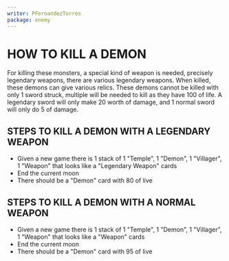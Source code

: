 ```yaml
---
writer: PFernandezTorres
package: enemy
---
```


# HOW TO KILL A DEMON

For killing these monsters, a special kind of weapon is needed, precisely legendary weapons, there are various legendary weapons.
When killed, these demons can give various relics.
These demons cannot be killed with only 1 sword struck, multiple will be needed to kill as they have 100 of life.
A legendary sword will only make 20 worth of damage, and 1 normal sword will only do 5 of damage.

## STEPS TO KILL A DEMON WITH A LEGENDARY WEAPON

 * Given a new game there is 1 stack of 1 "Temple", 1 "Demon", 1 "Villager", 1 "Weapon" that looks like a "Legendary Weapon" cards
 * End the current moon
 * There should be a "Demon" card with 80 of live

## STEPS TO KILL A DEMON WITH A NORMAL WEAPON

* Given a new game there is 1 stack of 1 "Temple", 1 "Demon", 1 "Villager", 1 "Weapon" that looks like a "Weapon" cards
* End the current moon
* There should be a "Demon" card with 95 of live
